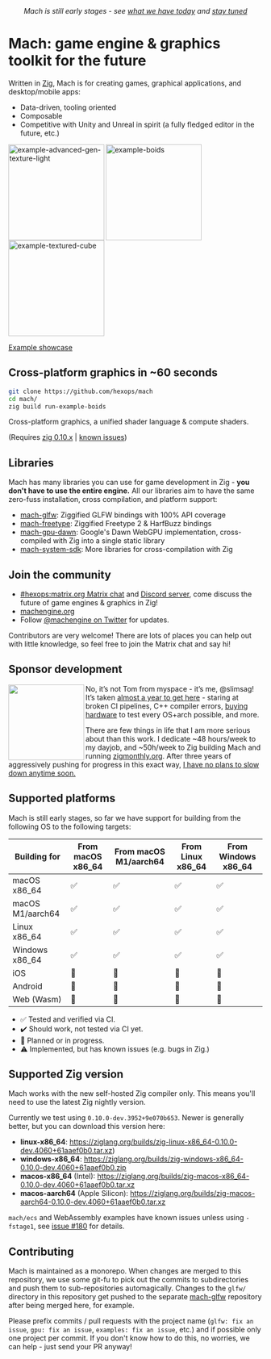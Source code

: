<div align="center"><em>Mach is still early stages - see <a href="https://machengine.org/#early-stages">what we have today</a> and <a href="https://twitter.com/machengine">stay tuned</a></em></div>

# Mach: game engine & graphics toolkit for the future

Written in [Zig](https://ziglang.org/), Mach is for creating games, graphical applications, and desktop/mobile apps:

- Data-driven, tooling oriented
- Composable
- Competitive with Unity and Unreal in spirit (a fully fledged editor in the future, etc.)

<a href="https://user-images.githubusercontent.com/3173176/173177664-2ac9e90b-9429-4b09-aaf9-b80b53fee49f.gif"><img align="left" src="https://user-images.githubusercontent.com/3173176/173177664-2ac9e90b-9429-4b09-aaf9-b80b53fee49f.gif" alt="example-advanced-gen-texture-light" height="190px"></img></a>
<a href="https://user-images.githubusercontent.com/3173176/163936001-fd9eb918-7c29-4dcc-bfcb-5586f2ea1f9a.gif"><img align="left" src="https://user-images.githubusercontent.com/3173176/163936001-fd9eb918-7c29-4dcc-bfcb-5586f2ea1f9a.gif" alt="example-boids" height="190px"></img></a>
<a href="https://user-images.githubusercontent.com/3173176/173177646-a3f0982c-f07b-496f-947b-265bdc71ece9.gif"><img src="https://user-images.githubusercontent.com/3173176/173177646-a3f0982c-f07b-496f-947b-265bdc71ece9.gif" alt="example-textured-cube" height="190px"></img></a>

[Example showcase](https://machengine.org/gpu/)

## Cross-platform graphics in ~60 seconds

```sh
git clone https://github.com/hexops/mach
cd mach/
zig build run-example-boids
```

Cross-platform graphics, a unified shader language & compute shaders.

(Requires [zig 0.10.x](https://ziglang.org/) | [known issues](https://github.com/hexops/mach/blob/main/doc/known-issues.md#known-issues))

## Libraries

Mach has many libraries you can use for game development in Zig - **you don't have to use the entire engine.** All our libraries aim to have the same zero-fuss installation, cross compilation, and platform support:

- [mach-glfw](https://github.com/hexops/mach-glfw): Ziggified GLFW bindings with 100% API coverage
- [mach-freetype](https://github.com/hexops/mach-freetype): Ziggified Freetype 2 & HarfBuzz bindings
- [mach-gpu-dawn](https://github.com/hexops/mach-gpu-dawn): Google's Dawn WebGPU implementation, cross-compiled with Zig into a single static library
- [mach-system-sdk](https://github.com/hexops/mach-system-sdk): More libraries for cross-compilation with Zig

## Join the community

* [#hexops:matrix.org Matrix chat](https://matrix.to/#/#hexops:matrix.org) and [Discord server](https://discord.gg/XNG3NZgCqp), come discuss the future of game engines & graphics in Zig!
* [machengine.org](https://machengine.org)
* Follow [@machengine on Twitter](https://twitter.com/machengine) for updates.

Contributors are very welcome! There are lots of places you can help out with little knowledge, so feel free to join the Matrix chat and say hi!

## Sponsor development

<img align="left" src="https://user-images.githubusercontent.com/3173176/163940979-6a1c1e5a-690d-4e6c-ad74-e1407ba7c867.png" width="150px"></img>

No, it’s not Tom from myspace - it’s me, @slimsag! It’s taken [almost a year to get here](https://devlog.hexops.com/2022/mach-v0.1-zig-graphics-in-60s) - staring at broken CI pipelines, C++ compiler errors, [buying hardware](https://twitter.com/slimsag/status/1507506138144681986) to test every OS+arch possible, and more.

There are few things in life that I am more serious about than this work. I dedicate ~48 hours/week to my dayjob, and ~50h/week to Zig building Mach and running [zigmonthly.org](https://zigmonthly.org). After three years of aggressively pushing for progress in this exact way, [I have no plans to slow down anytime soon.](https://devlog.hexops.com/2021/i-write-code-100-hours-a-week)

## Supported platforms

Mach is still early stages, so far we have support for building from the following OS to the following targets:

| Building for     | From macOS x86_64 | From macOS M1/aarch64 | From Linux x86_64 | From Windows x86_64 |
| ---------------- | ----------------- | --------------------- | ----------------- | ------------------- |
| macOS x86_64     | ✅                | ✅                    | ✅                | ✅                  |
| macOS M1/aarch64 | ✅                | ✅                    | ✅                | ✅                  |
| Linux x86_64     | ✅                | ✅                    | ✅                | ✅                  |
| Windows x86_64   | ✅                | ✅                    | ✅                | ✅                  |
| iOS              | 🏃                | 🏃                    | 🏃                | 🏃                  |
| Android          | 🏃                | 🏃                    | 🏃                | 🏃                  |
| Web (Wasm)       | 🏃                | 🏃                    | 🏃                | 🏃                  |

- ✅ Tested and verified via CI.
- ✔️ Should work, not tested via CI yet.
- 🏃 Planned or in progress.
- ⚠️ Implemented, but has known issues (e.g. bugs in Zig.)

## Supported Zig version

Mach works with the new self-hosted Zig compiler only. This means you'll need to use the latest Zig nightly version.

Currently we test using `0.10.0-dev.3952+9e070b653`. Newer is generally better, but you can download this version here:

* **linux-x86_64**: https://ziglang.org/builds/zig-linux-x86_64-0.10.0-dev.4060+61aaef0b0.tar.xz)
* **windows-x86_64**: https://ziglang.org/builds/zig-windows-x86_64-0.10.0-dev.4060+61aaef0b0.zip
* **macos-x86_64** (Intel): https://ziglang.org/builds/zig-macos-x86_64-0.10.0-dev.4060+61aaef0b0.tar.xz
* **macos-aarch64** (Apple Silicon): https://ziglang.org/builds/zig-macos-aarch64-0.10.0-dev.4060+61aaef0b0.tar.xz

`mach/ecs` and WebAssembly examples have known issues unless using `-fstage1`, see [issue #180](https://github.com/hexops/mach/issues/180) for details.

## Contributing

Mach is maintained as a monorepo. When changes are merged to this repository, we use some git-fu to pick out the commits to subdirectories and push them to sub-repositories automagically. Changes to the `glfw/` directory in this repository get pushed to the separate [mach-glfw](https://github.com/hexops/mach-glfw) repository after being merged here, for example.

Please prefix commits / pull requests with the project name (`glfw: fix an issue`, `gpu: fix an issue`, `examples: fix an issue`, etc.) and if possible only one project per commit. If you don't know how to do this, no worries, we can help - just send your PR anyway!
